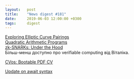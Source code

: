 ```yaml
---
layout:   post
title:    "News digest #181"
date:     2019-06-03 12:00:00 +0300
tags:     digest
---
```


[Exploring Elliptic Curve Pairings](https://medium.com/@VitalikButerin/exploring-elliptic-curve-pairings-c73c1864e627)<br/>
[Quadratic Arithmetic Programs](https://medium.com/@VitalikButerin/quadratic-arithmetic-programs-from-zero-to-hero-f6d558cea649)<br/>
[zk-SNARKs: Under the Hood](https://medium.com/@VitalikButerin/zk-snarks-under-the-hood-b33151a013f6)<br/>
Більш-менш доступно про verifiable computing від Віталіка.

[CVos: Bootable PDF CV](https://github.com/devplayer0/cvos)

[Update on await syntax](https://boats.gitlab.io/blog/post/await-decision-ii/)
